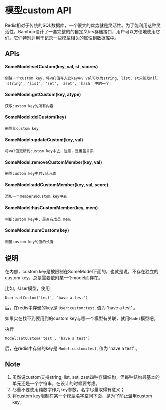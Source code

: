# 模型custom API

Redis相对于传统的SQL数据库，一个很大的优势就是灵活性。为了能利用这种灵活性，Bamboo设计了一套完整的的自定义k-v存储接口，用户可以方便地使用它们。它们特别适用于记录一些模型相关的属性到数据库中。 

## APIs
#### SomeModel:setCustom(key, val, st, scores)	

	创建一个custom key，将val值写入此key中。val可以为string, list, st只能取nil, 'string', 'list', 'set', 'zset', 'hash' 中的一个

#### SomeModel:getCustom(key, atype)	

	获取custom key的所有内容

#### SomeModel:delCustom(key)	

	删除此custom key
	
#### SomeModel:updateCustom(key, val)	

	将val值更新到custom key中去，注意，是覆盖关系

#### SomeModel:removeCustomMember(key, val)	

	删除custom key中的val元素

#### SomeModel:addCustomMember(key, val, score)	

	添加一个member到custom key中去

#### SomeModel:hasCustomMember(key, mem)

	判断custom key中，是否有成员 mem。
	

#### SomeModel:numCustom(key)	

	测量custom key的值的长度

## 说明
在内部，custom key是被限制在SomeModel下面的。也就是说，不存在独立的custom key，总是需要依附某一个model而存在。

比如，User模型，使用  

	User:setCustom('test', 'have a test')  

后，在redis中存储的key是 `User:custom:test`, 值为 'have a test' 。

如果实在找不到要用到的custom key与哪一个模型有关联，就用`Model`模型吧。

执行  

	Model:setCustom('test', 'have a test')  

后，在redis中存储的key是 `Model:custom:test`, 值为 'have a test' 。 


## Note

1. 虽然说custom支持string, list, set, zset四种存储结构，但每种结构最基本的单元还是一个字符串，在设计的时候要考虑。
2. 尽量不要使用纯数字作为key参数，名字尽量取得有意义；
3. 将custom key限制在某一个模型名字空间下面，是为了防止滥用custom key。
